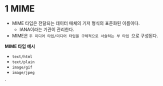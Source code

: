 # 1 MIME

- MIME 타입은 전달되는 데이터 매체의 기저 형식의 표준화된 이름이다.
  - IANA이라는 기관이 관리한다.
- MIME은 `주 미디어 타입/미디어 타입을 구체적으로 서술하는 부 타입 `으로 구성된다.



**MIME 타입 예시**

- `text/html`
- `text/plain`
- `image/gif`
- `image/jpeg`

`